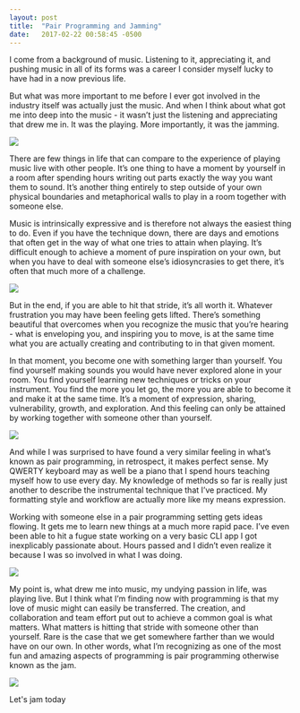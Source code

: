 ```yaml
---
layout: post
title:  "Pair Programming and Jamming"
date:   2017-02-22 00:58:45 -0500
---
```



I come from a background of music. Listening to it, appreciating it, and pushing music in all of its forms was a career I consider myself lucky to have had in a now previous life.

But what was more important to me before I ever got involved in the industry itself was actually just the music. And when I think about what got me into deep into the music - it wasn’t just the listening and appreciating that drew me in. It was the playing. More importantly, it was the jamming.

![](http://25.media.tumblr.com/045b8059645e104d0836ea085a4a844e/tumblr_mjk8azBrFn1rlo1q2o1_500.gif)

There are few things in life that can compare to the experience of playing music live with other people. It’s one thing to have a moment by yourself in a room after spending hours writing out parts exactly the way you want them to sound. It’s another thing entirely to step outside of your own physical boundaries and metaphorical walls to play in a room together with someone else.

Music is intrinsically expressive and is therefore not always the easiest thing to do. Even if you have the technique down, there are days and emotions that often get in the way of what one tries to attain when playing. It’s difficult enough to achieve a moment of pure inspiration on your own, but when you have to deal with someone else’s idiosyncrasies to get there, it’s often that much more of a challenge.

![](https://media.giphy.com/media/qiWh4986EGImc/giphy.gif)

But in the end, if you are able to hit that stride, it’s all worth it. Whatever frustration you may have been feeling gets lifted. There’s something beautiful that overcomes when you recognize the music that you’re hearing - what is enveloping you, and inspiring you to move, is at the same time what you are actually creating and contributing to in that given moment.

In that moment, you become one with something larger than yourself. You find yourself making sounds you would have never explored alone in your room. You find yourself learning new techniques or tricks on your instrument. You find the more you let go, the more you are able to become it and make it at the same time. It’s a moment of expression, sharing, vulnerability, growth, and exploration. And this feeling can only be attained by working together with someone other than yourself.

![](https://68.media.tumblr.com/7012fb4f5ba8bb8f11111de57e16a7fe/tumblr_nyxbkulQwp1tsco4jo1_400.gif)

And while I was surprised to have found a very similar feeling in what’s known as pair programming, in retrospect, it makes perfect sense. My QWERTY keyboard may as well be a piano that I spend hours teaching myself how to use every day. My knowledge of methods so far is really just another to describe the instrumental technique that I’ve practiced. My formatting style and workflow are actually more like my means expression. 

Working with someone else in a pair programming setting gets ideas flowing. It gets me to learn new things at a much more rapid pace. I’ve even been able to hit a fugue state working on a very basic CLI app I got inexplicably passionate about. Hours passed and I didn’t even realize it because I was so involved in what I was doing. 

![](https://media.giphy.com/media/dM2xuxnJCg4H6/giphy.gif)

My point is, what drew me into music, my undying passion in life, was playing live. But I think what I’m finding now with programming is that my love of music might can easily be transferred. The creation, and collaboration and team effort put out to achieve a common goal is what matters. What matters is hitting that stride with someone other than yourself. Rare is the case that we get somewhere farther than we would have on our own. In other words, what I’m recognizing as one of the most fun and amazing aspects of programming is pair programming otherwise known as the jam.

![](https://68.media.tumblr.com/19f1526b36f24b3b947a9d9827fd6083/tumblr_n82owwSSdF1s2269co1_250.gif)

Let's jam today

